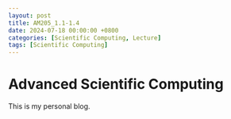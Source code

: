 ```yaml
---
layout: post
title: AM205_1.1-1.4
date: 2024-07-18 00:00:00 +0800
categories: [Scientific Computing, Lecture]
tags: [Scientific Computing]
---
```


# Advanced Scientific Computing

This is my personal blog.

